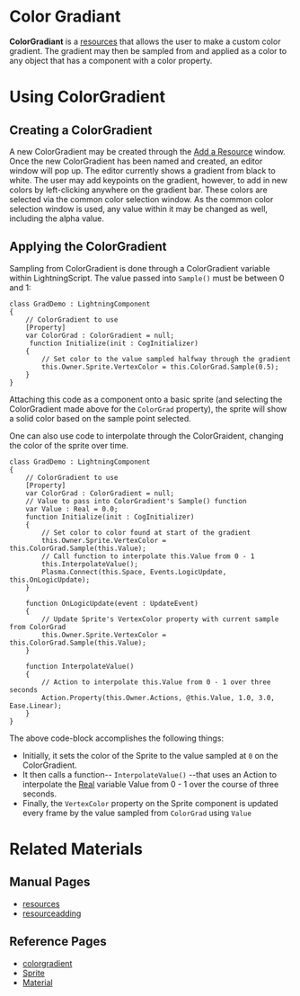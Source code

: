# Color Gradiant
**ColorGradiant** is a [resources](https://plasmaengine.github.io/PlasmaDocs/Plasma1/Editor/architecture/resources.md) that allows the user to make a custom color gradient. The gradient may then be sampled from and applied as a color to any object that has a component with a color property.

# Using ColorGradient
## Creating a ColorGradient
A new ColorGradient may be created through the [Add a Resource](https://plasmaengine.github.io/PlasmaDocs/Plasma1/Editor/editor/editorcommands/resourceadding.md) window.
Once the new ColorGradient has been named and created, an editor window will pop up.
The editor currently shows a gradient from black to white. The user may add keypoints on the gradient, however, to add in new colors by left-clicking anywhere on the gradient bar. These colors are selected via the common color selection window.
As the common color selection window is used, any value within it may be changed as well, including the alpha value.

## Applying the ColorGradient
Sampling from ColorGradient is done through a ColorGradient variable within LightningScript. The value passed into `Sample()` must be between 0 and 1:

```
class GradDemo : LightningComponent
{
    // ColorGradient to use
    [Property]
    var ColorGrad : ColorGradient = null;
     function Initialize(init : CogInitializer)
    {
        // Set color to the value sampled halfway through the gradient
        this.Owner.Sprite.VertexColor = this.ColorGrad.Sample(0.5);
    }
}
```

Attaching this code as a component onto a basic sprite (and selecting the ColorGradient made above for the `ColorGrad` property), the sprite will show a solid color based on the sample point selected.


One can also use code to interpolate through the ColorGraident, changing the color of the sprite over time.

```
class GradDemo : LightningComponent
{
    // ColorGradient to use
    [Property]
    var ColorGrad : ColorGradient = null;
    // Value to pass into ColorGradient's Sample() function
    var Value : Real = 0.0;
    function Initialize(init : CogInitializer)
    {
        // Set color to color found at start of the gradient
        this.Owner.Sprite.VertexColor = this.ColorGrad.Sample(this.Value);
        // Call function to interpolate this.Value from 0 - 1
        this.InterpolateValue();
        Plasma.Connect(this.Space, Events.LogicUpdate, this.OnLogicUpdate);
    }
    
    function OnLogicUpdate(event : UpdateEvent)
    {
        // Update Sprite's VertexColor property with current sample from ColorGrad
        this.Owner.Sprite.VertexColor = this.ColorGrad.Sample(this.Value);
    }
    
    function InterpolateValue()
    {
        // Action to interpolate this.Value from 0 - 1 over three seconds
        Action.Property(this.Owner.Actions, @this.Value, 1.0, 3.0, Ease.Linear);
    }
}
```


The above code-block accomplishes the following things:

 - Initially, it sets the color of the Sprite to the value sampled at `0` on the ColorGradient.
 - It then calls a function-- `InterpolateValue()` --that uses an Action to interpolate the [Real](https://plasmaengine.github.io/PlasmaDocs/Plasma1/C++/code_reference/lightning_base_types/real.md) variable Value from 0 - 1 over the course of three seconds.
 - Finally, the `VertexColor` property on the Sprite component is updated every frame by the value sampled from `ColorGrad` using `Value`

# Related Materials
## Manual Pages
- [resources](https://plasmaengine.github.io/PlasmaDocs/Plasma1/Editor/architecture/resources.md)
- [resourceadding](https://plasmaengine.github.io/PlasmaDocs/Plasma1/Editor/editor/editorcommands/resourceadding.md)
## Reference Pages
- [colorgradient](https://plasmaengine.github.io/PlasmaDocs/Plasma1/C++/code_reference/class_reference/colorgradient.md)
- [Sprite](https://plasmaengine.github.io/PlasmaDocs/Plasma1/C++/code_reference/class_reference/sprite.md) 
- [Material](https://plasmaengine.github.io/PlasmaDocs/Plasma1/C++/code_reference/class_reference/material.md) 

 

 